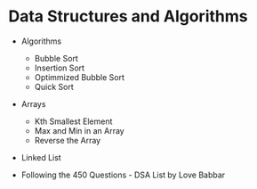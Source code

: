 # Data Structures and Algorithms

- Algorithms
  - Bubble Sort
  - Insertion Sort
  - Optimmized Bubble Sort
  - Quick Sort

- Arrays
  - Kth Smallest Element
  - Max and Min in an Array
  - Reverse the Array

- Linked List

- Following the 450 Questions - DSA List by Love Babbar
